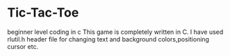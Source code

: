 # Tic-Tac-Toe
beginner level coding in c
This game is completely written in C.
I have used rlutil.h header file for changing text and background colors,positioning cursor etc.
